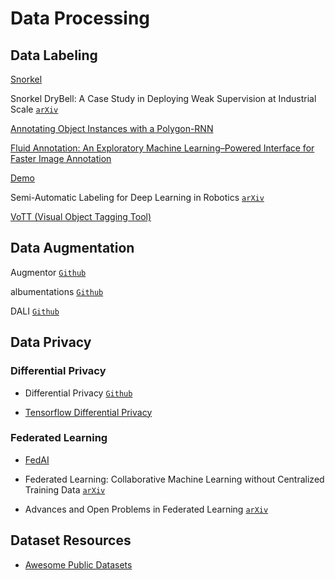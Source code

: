 # Data Processing

## Data Labeling

[Snorkel](https://www.snorkel.org/)

Snorkel DryBell: A Case Study in Deploying Weak Supervision at Industrial Scale [`arXiv`](https://arxiv.org/abs/1812.00417)

[Annotating Object Instances with a Polygon-RNN](http://www.cs.toronto.edu/polyrnn/poly_cvpr17/)

[Fluid Annotation: An Exploratory Machine Learning–Powered Interface for Faster Image Annotation](https://ai.googleblog.com/2018/10/fluid-annotation-exploratory-machine.html)

[Demo](https://fluidann.appspot.com/)

Semi-Automatic Labeling for Deep Learning in Robotics [`arXiv`](https://arxiv.org/abs/1908.01862)

[VoTT (Visual Object Tagging Tool)](https://github.com/microsoft/VoTT)

## Data Augmentation

Augmentor [`Github`](https://github.com/mdbloice/Augmentor?utm_source=mybridge&utm_medium=blog&utm_campaign=read_more)

albumentations [`Github`](https://github.com/albumentations-team/albumentations)

DALI [`Github`](https://github.com/NVIDIA/DALI)

## Data Privacy

### Differential Privacy

* Differential Privacy [`Github`](https://github.com/google/differential-privacy)

* [Tensorflow Differential Privacy](https://medium.com/tensorflow/introducing-tensorflow-privacy-learning-with-differential-privacy-for-training-data-b143c5e801b6)

### Federated Learning

* [FedAI](https://www.fedai.org/)

* Federated Learning: Collaborative Machine Learning without Centralized Training Data [`arXiv`](https://ai.googleblog.com/2017/04/federated-learning-collaborative.html)

* Advances and Open Problems in Federated Learning [`arXiv`](https://arxiv.org/abs/1912.04977)

## Dataset Resources

* [Awesome Public Datasets](https://github.com/awesomedata/awesome-public-datasets)

